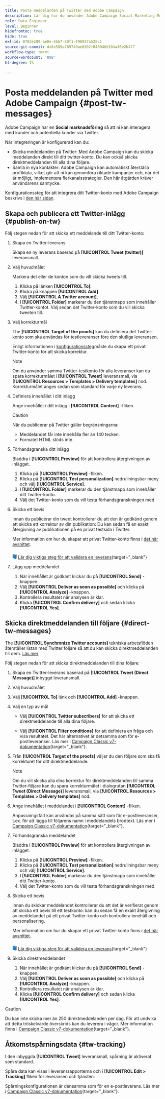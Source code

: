 ```yaml
---
title: Posta meddelanden på Twitter med Adobe Campaign
description: Lär dig hur du använder Adobe Campaign Social Marketing Module för att publicera meddelanden på Twitter och samla in kontaktdata
role: Data Engineer
level: Beginner
hidefromtoc: true
hide: true
exl-id: 0783e289-ae8e-4bb7-80f1-f90937a528c1
source-git-commit: da6e585a789749ae0302f048940d104a36e2b477
workflow-type: tm+mt
source-wordcount: '898'
ht-degree: 1%

---
```



# Posta meddelanden på Twitter med Adobe Campaign {#post-tw-messages}

Adobe Campaign har en **Social marknadsföring** så att ni kan interagera med kunder och potentiella kunder via Twitter.

När integreringen är konfigurerad kan du:

* Skicka meddelanden på Twitter: Med Adobe Campaign kan du skicka meddelanden direkt till ditt twitter-konto. Du kan också skicka direktmeddelanden till alla dina följare.
* Samla in nya kontakter: Adobe Campaign kan automatiskt återställa profildata, vilket gör att ni kan genomföra riktade kampanjer och, när det är möjligt, implementera flerkanalsstrategier. Den här åtgärden kräver användarens samtycke.


Konfigurationssteg för att integrera ditt Twitter-konto med Adobe Campaign beskrivs i [den här sidan](../connect/ac-tw.md).

## Skapa och publicera ett Twitter-inlägg {#publish-on-tw}

Följ stegen nedan för att skicka ett meddelande till ditt Twitter-konto:

1. Skapa en Twitter-leverans

   Skapa en ny leverans baserad på **[!UICONTROL Tweet (twitter)]** leveransmall.

1. Välj huvudmålet

   Markera det eller de konton som du vill skicka tweets till.

   1. Klicka på länken **[!UICONTROL To]**.
   1. Klicka på knappen **[!UICONTROL Add]**.
   1. Välj **[!UICONTROL A Twitter account]**.
   1. I **[!UICONTROL Folder]** markerar du den tjänstmapp som innehåller Twitter-kontot. Välj sedan det Twitter-konto som du vill skicka tweeten till.

1. Välj korrekturmål

   The **[!UICONTROL Target of the proofs]** kan du definiera det Twitter-konto som ska användas för testleveranser före den slutliga leveransen.

   Enligt informationen i [konfigurationssteg](../connect/ac-tw.md#tw-test-account)måste du skapa ett privat Twitter-konto för att skicka korrektur.

   >[!NOTE]
   >
   >Om du använder samma Twitter-testkonto för alla leveranser kan du spara korrekturmålet i **[!UICONTROL Tweet]** leveransmall, via **[!UICONTROL Resources > Templates > Delivery templates]** nod. Korrekturmålet anges sedan som standard för varje ny leverans.

1. Definiera innehållet i ditt inlägg

   Ange innehållet i ditt inlägg i **[!UICONTROL Content]** -fliken.

   >[!CAUTION]
   >
   >När du publicerar på Twitter gäller begränsningarna:
   >
   >* Meddelandet får inte innehålla fler än 140 tecken.
   >* Formatet HTML stöds inte.


1. Förhandsgranska ditt inlägg

   Bläddra i **[!UICONTROL Preview]** för att kontrollera återgivningen av inlägget.

   1. Klicka på **[!UICONTROL Preview]** -fliken.
   1. Klicka på **[!UICONTROL Test personalization]** nedrullningsbar meny och välj **[!UICONTROL Service]**.
   1. I **[!UICONTROL Folder]** markerar du den tjänstmapp som innehåller ditt Twitter-konto.
   1. Välj det Twitter-konto som du vill testa förhandsgranskningen med.

1. Skicka ett bevis

   Innan du publicerar din tweet kontrollerar du att den är godkänd genom att skicka ett korrektur av din publikation: Du kan sedan få en exakt återgivning av publikationen på en privat testsida i Twitter.

   Mer information om hur du skapar ett privat Twitter-konto finns i [det här avsnittet](../connect/ac-tw.md#tw-test-account).

   ![](../assets/do-not-localize/book.png) [Lär dig viktiga steg för att validera en leverans](https://experienceleague.adobe.com/docs/campaign-classic/using/sending-messages/key-steps-when-creating-a-delivery/steps-validating-the-delivery.html){target=&quot;_blank&quot;}

1. Lägg upp meddelandet

   1. När innehållet är godkänt klickar du på **[!UICONTROL Send]** -knappen.
   1. Välj **[!UICONTROL Deliver as soon as possible]** och klicka på **[!UICONTROL Analyze]** -knappen.
   1. Kontrollera resultatet när analysen är klar.
   1. Klicka **[!UICONTROL Confirm delivery]** och sedan klicka **[!UICONTROL Yes]**.


## Skicka direktmeddelanden till följare {#direct-tw-messages}

The **[!UICONTROL Synchronize Twitter accounts]** tekniska arbetsflöden återställer listan med Twitter följare så att du kan skicka direktmeddelanden till dem. [Läs mer](../connect/ac-tw.md#synchro-tw-accounts)

Följ stegen nedan för att skicka direktmeddelanden till dina följare:

1. Skapa en Twitter-leverans baserad på **[!UICONTROL Tweet (Direct Message)]** inbyggd leveransmall.

1. Välj huvudmålet

1. Välj **[!UICONTROL To]** länk och **[!UICONTROL Add]** -knappen.

1. Välj en typ av mål

   * Välj **[!UICONTROL Twitter subscribers]** för att skicka ett direktmeddelande till alla dina följare.

   * Välj **[!UICONTROL Filter conditions]** för att definiera en fråga och visa resultatet. Det här alternativet är detsamma som för e-postleveranser. Läs mer i [Campaign Classic v7-dokumentation](https://experienceleague.adobe.com/docs/campaign-classic/using/getting-started/creating-queries/defining-filter-conditions.html){target=&quot;_blank&quot;}.

1. Från **[!UICONTROL Target of the proofs]** väljer du den följare som ska få korrekturet för ditt direktmeddelande.

   >[!NOTE]
   >
   >Om du vill skicka alla dina korrektur för direktmeddelanden till samma Twitter-följare kan du spara korrekturmålet i dialogrutan **[!UICONTROL Tweet (Direct Message)]** leveransmall, via **[!UICONTROL Resources > Templates > Delivery templates]** nod.

1. Ange innehållet i meddelandet i **[!UICONTROL Content]** -fliken.

   Anpassningsfält kan användas på samma sätt som för e-postleveranser, t.ex. för att lägga till följarens namn i meddelandets brödtext. Läs mer i [Campaign Classic v7-dokumentation](https://experienceleague.adobe.com/docs/campaign-classic/using/sending-messages/personalizing-deliveries/about-personalization.html){target=&quot;_blank&quot;}.

1. Förhandsgranska meddelandet

   Bläddra i **[!UICONTROL Preview]** för att kontrollera återgivningen av inlägget.

   1. Klicka på **[!UICONTROL Preview]** -fliken.
   1. Klicka på **[!UICONTROL Test personalization]** nedrullningsbar meny och välj **[!UICONTROL Service]**.
   1. I **[!UICONTROL Folder]** markerar du den tjänstmapp som innehåller ditt Twitter-konto.
   1. Välj det Twitter-konto som du vill testa förhandsgranskningen med.

1. Skicka ett bevis

   Innan du skickar meddelandet kontrollerar du att det är verifierat genom att skicka ett bevis till ett testkonto: kan du sedan få en exakt återgivning av meddelandet på ett privat Twitter-konto och kontrollera innehåll och personalisering.

   Mer information om hur du skapar ett privat Twitter-konto finns i [det här avsnittet](../connect/ac-tw.md#tw-test-account).

   ![](../assets/do-not-localize/book.png) [Lär dig viktiga steg för att validera en leverans](https://experienceleague.adobe.com/docs/campaign-classic/using/sending-messages/key-steps-when-creating-a-delivery/steps-validating-the-delivery.html){target=&quot;_blank&quot;}

1. Skicka direktmeddelandet

   1. När innehållet är godkänt klickar du på **[!UICONTROL Send]** -knappen.
   1. Välj **[!UICONTROL Deliver as soon as possible]** och klicka på **[!UICONTROL Analyze]** -knappen.
   1. Kontrollera resultatet när analysen är klar.
   1. Klicka **[!UICONTROL Confirm delivery]** och sedan klicka **[!UICONTROL Yes]**.

>[!CAUTION]
>
>Du kan inte skicka mer än 250 direktmeddelanden per dag. För att undvika att detta tröskelvärde överskrids kan du leverera i vågor. Mer information finns i [Campaign Classic v7-dokumentation](https://experienceleague.adobe.com/docs/campaign-classic/using/sending-messages/key-steps-when-creating-a-delivery/steps-sending-the-delivery.html?lang=en#sending-using-multiple-waves){target=&quot;_blank&quot;}.


## Åtkomstspårningsdata {#tw-tracking}

I den inbyggda **[!UICONTROL Tweet]** leveransmall, spårning är aktiverat som standard.

Spåra data kan visas i leveransrapporterna och i **[!UICONTROL Edit > Tracking]** fliken för leveransen och tjänsten.

Spårningskonfigurationen är densamma som för en e-postleverans. Läs mer i [Campaign Classic v7-dokumentation](https://experienceleague.adobe.com/docs/campaign-classic/using/sending-messages/monitoring-deliveries/about-delivery-monitoring.html){target=&quot;_blank&quot;}.

